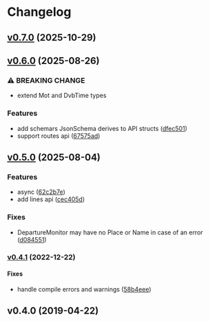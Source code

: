 # Changelog

## [v0.7.0](https://github.com/hoodie/dvb-rs/compare/v0.6.0...v0.7.0) (2025-10-29)

## [v0.6.0](https://github.com/hoodie/dvb-rs/compare/v0.5.0...v0.6.0) (2025-08-26)

### ⚠ BREAKING CHANGE

* extend Mot and DvbTime types


### Features

* add schemars JsonSchema derives to API structs
([dfec501](https://github.com/hoodie/dvb-rs/commit/dfec5010c09594ac5188919543caf336964b85a6))
* support routes api
([67575ad](https://github.com/hoodie/dvb-rs/commit/67575add4564020b9cacd24093e309da8ad92d07))

## [v0.5.0](https://github.com/hoodie/dvb-rs/compare/v0.4.1...v0.5.0) (2025-08-04)

### Features

* async
([62c2b7e](https://github.com/hoodie/dvb-rs/commit/62c2b7e157d921f584f126855dd9a9fc616857f5))
* add lines api
([cec405d](https://github.com/hoodie/dvb-rs/commit/cec405dd395b3a71abb76ebbeaef957b2e30f482))

### Fixes

* DepartureMonitor may have no Place or Name in case of an error
([d084551](https://github.com/hoodie/dvb-rs/commit/d08455102c5d3310ba31ae72a33cec989bc9eede))

### [v0.4.1](https://github.com/hoodie/dvb-rs/compare/v0.4.0...v0.4.1) (2022-12-22)

#### Fixes

* handle compile errors and warnings
([58b4eee](https://github.com/hoodie/dvb-rs/commit/58b4eee4365a450dc8adb7b34533dee452dd075a))

## v0.4.0 (2019-04-22)
